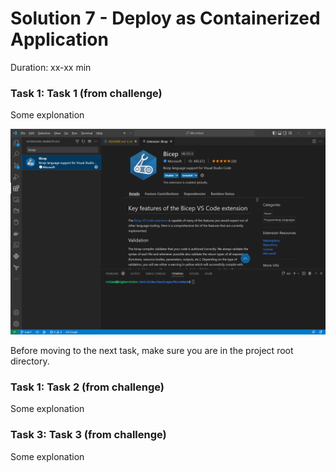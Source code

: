 # Solution 7 - Deploy as Containerized Application

Duration: xx-xx min

### Task 1: Task 1 (from challenge)

Some explonation

![image](../.images/02-bicep-extension.png)

Before moving to the next task, make sure you are in the project root directory.

### Task 1: Task 2 (from challenge)

Some explonation

### Task 3: Task 3 (from challenge)

Some explonation
